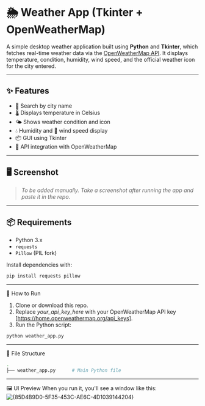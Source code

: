 # 🌦 Weather App (Tkinter + OpenWeatherMap)

A simple desktop weather application built using **Python** and **Tkinter**, which fetches real-time weather data via the [OpenWeatherMap API](https://openweathermap.org/api). It displays temperature, condition, humidity, wind speed, and the official weather icon for the city entered.

---

## ✨ Features

- 🔎 Search by city name
- 🌡 Displays temperature in Celsius
- 🌤 Shows weather condition and icon
- 💧 Humidity and 💨 wind speed display
- 📦 GUI using Tkinter
- 📡 API integration with OpenWeatherMap

---

## 🖥 Screenshot

> _To be added manually. Take a screenshot after running the app and paste it in the repo._

---

## 📦 Requirements

- Python 3.x
- `requests`
- `Pillow` (PIL fork)

Install dependencies with:

```bash
pip install requests pillow
```
---
🚀 How to Run
1. Clone or download this repo.
2. Replace *your_api_key_here* with your OpenWeatherMap API key [https://home.openweathermap.org/api_keys].
3. Run the Python script:
```python
python weather_app.py
```
---
🧾 File Structure
```bash
.
├── weather_app.py      # Main Python file
```
---
🖼️ UI Preview
When you run it, you'll see a window like this:
![{85D4B9D0-5F35-453C-AE6C-4D1039144204}](https://github.com/user-attachments/assets/919a7b46-0224-4923-9d97-d64e1773000f)
